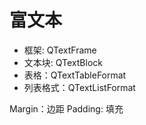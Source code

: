 # 富文本

- 框架: QTextFrame
- 文本块: QTextBlock
- 表格：QTextTableFormat
- 列表格式：QTextListFormat

Margin：边距
Padding: 填充
